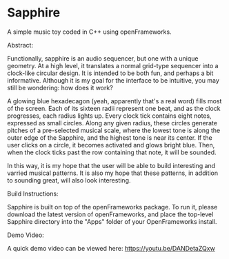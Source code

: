# Sapphire
A simple music toy coded in C++ using openFrameworks.

Abstract:

Functionally, sapphire is an audio sequencer, but one with a unique geometry.  At a high level, it translates a normal grid-type sequencer into a clock-like circular design.  It is intended to be both fun, and perhaps a bit informative.  Although it is my goal for the interface to be intuitive, you may still be wondering: how does it work?

A glowing blue hexadecagon (yeah, apparently that's a real word) fills most of the screen.  Each of its sixteen radii represent one beat, and as the clock progresses, each radius lights up.  Every clock tick contains eight notes, expressed as small circles.  Along any given radius, these circles generate pitches of a pre-selected musical scale, where the lowest tone is along the outer edge of the Sapphire, and the highest tone is near its center.  If the user clicks on a circle, it becomes activated and glows bright blue.  Then, when the clock ticks past the row containing that note, it will be sounded.

In this way, it is my hope that the user will be able to build interesting and varried musical patterns.  It is also my hope that these patterns, in addition to sounding great, will also look interesting.

Build Instructions:

Sapphire is built on top of the openFrameworks package.  To run it, please download the latest version of openFrameworks, and place the top-level Sapphire directory into the "Apps" folder of your OpenFrameworks install.

Demo Video:

A quick demo video can be viewed here:  https://youtu.be/DANDetaZQxw
